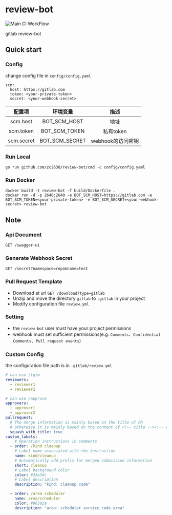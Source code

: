 # review-bot

![Main CI WorkFlow](https://github.com/zc2638/review-bot/workflows/Main%20CI%20WorkFlow/badge.svg)

gitlab review-bot

## Quick start

### Config

change config file in `config/config.yaml`

```
scm:
  host: https://gitlab.com
  token: <your-private-token>
  secret: <your-webhook-secret>
```

| 配置项 | 环境变量 | 描述 |
| :----: | :----: | :----: |
| scm.host | BOT_SCM_HOST | 地址 |
| scm.token | BOT_SCM_TOKEN | 私有token |
| scm.secret | BOT_SCM_SECRET | webhook的访问密钥 |

### Run Local

```
go run github.com/zc2638/review-bot/cmd -c config/config.yaml
```

### Run Docker

```
docker build -t review-bot -f build/Dockerfile .
docker run -d -p 2640:2640 -e BOT_SCM_HOST=https://gitlab.com -e BOT_SCM_TOKEN=<your-private-token> -e BOT_SCM_SECRET=<your-webhook-secret> review-bot
```

## Note

### Api Document
`GET /swagger-ui`

### Generate Webhook Secret

`GET /secret?namespace=repo&name=test`

### Pull Request Template

- Download at url `GET /download?type=gitlab`
- Unzip and move the directory `gitlab` to `.gitlab` in your project
- Modify configuration file `review.yml`

### Setting

- the `review-bot` user must have your project permissions
- webhook must set sufficient permissions(e.g. `Comments`、`Confidential Comments`、`Pull request events`)

### Custom Config
the configuration file path is in `.gitlab/review.yml`
```yaml
# can use /lgtm
reviewers:
  - reviewer1
  - reviewer2

# can use /approve
approvers:
  - approver1
  - approver2
pullrequest:
  # The merge information is mainly based on the title of PR
  # otherwise it is mainly based on the content of <!-- title --><!-- end title --> in PR description template
  squash_with_title: true
custom_labels:
    # Operation instructions in comments
  - order: /kind cleanup
    # Label name associated with the instruction
    name: kind/cleanup
    # Automatically add prefix for merged submission information
    short: cleanup
    # Label background color
    color: #33a3dc
    # Label description
    description: "kind: cleanup code"

  - order: /area scheduler
    name: area/scheduler
    color: #96582a
    description: "area: scheduler service code area"
```